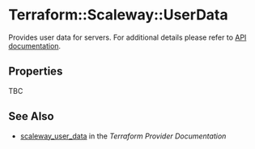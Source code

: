 # Terraform::Scaleway::UserData

Provides user data for servers.
For additional details please refer to [API documentation](https://developer.scaleway.com/#user-data).

## Properties

TBC

## See Also

* [scaleway_user_data](https://www.terraform.io/docs/providers/scaleway/r/user_data.html) in the _Terraform Provider Documentation_